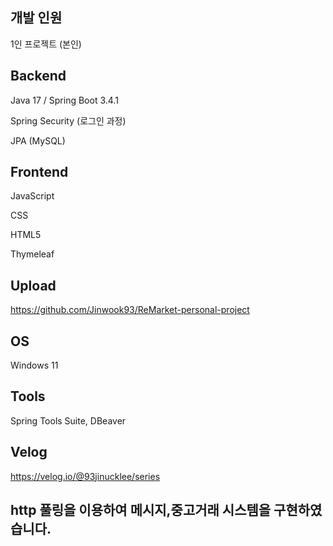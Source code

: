 

## 개발 인원

1인 프로젝트 (본인)



## Backend

Java 17 / Spring Boot 3.4.1

Spring Security (로그인 과정)

JPA (MySQL)



## Frontend

JavaScript

CSS

HTML5

Thymeleaf


## Upload 

https://github.com/Jinwook93/ReMarket-personal-project


## OS

 Windows 11

## Tools

 Spring Tools Suite, DBeaver

## Velog

 https://velog.io/@93jinucklee/series



## http 풀링을 이용하여 메시지,중고거래 시스템을 구현하였습니다.





